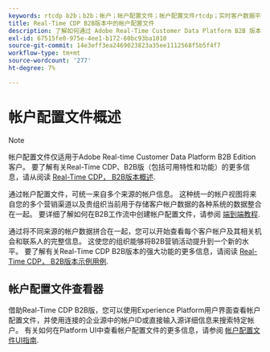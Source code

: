 ```yaml
---
keywords: rtcdp b2b；b2b；帐户；帐户配置文件；帐户配置文件rtcdp；实时客户数据平台；
title: Real-Time CDP B2B版本中的帐户配置文件
description: 了解如何通过 Adobe Real-Time Customer Data Platform B2B 版本，可使用帐户配置文件从多个来源统一帐户信息。
exl-id: 67515fe0-975e-4ee1-b172-60bc93ba1010
source-git-commit: 14e3eff3ea2469023823a35ee1112568f5b5f4f7
workflow-type: tm+mt
source-wordcount: '277'
ht-degree: 7%

---
```


# 帐户配置文件概述

>[!NOTE]
>
>帐户配置文件仅适用于Adobe Real-time Customer Data Platform B2B Edition客户。 要了解有关Real-Time CDP、B2B版（包括可用特性和功能）的更多信息，请从阅读 [Real-Time CDP， B2B版本概述](../b2b-overview.md).

通过帐户配置文件，可统一来自多个来源的帐户信息。 这种统一的帐户视图将来自您的多个营销渠道以及贵组织当前用于存储客户帐户数据的各种系统的数据整合在一起。 要详细了解如何在B2B工作流中创建帐户配置文件，请参阅 [端到端教程](../b2b-tutorial.md).

通过将不同来源的帐户数据拼合在一起，您可以开始查看每个客户帐户及其相关机会和联系人的完整信息。 这使您的组织能够将B2B营销活动提升到一个新的水平。 要了解有关Real-Time CDP B2B版本的强大功能的更多信息，请阅读 [Real-Time CDP， B2B版本示例用例](../b2b-use-case.md).

## 帐户配置文件查看器

借助Real-Time CDP B2B版，您可以使用Experience Platform用户界面查看帐户配置文件，并使用连接的企业源中的帐户ID或直接输入源详细信息来搜索特定帐户。 有关如何在Platform UI中查看帐户配置文件的更多信息，请参阅 [帐户配置文件UI指南](account-profile-ui-guide.md).
